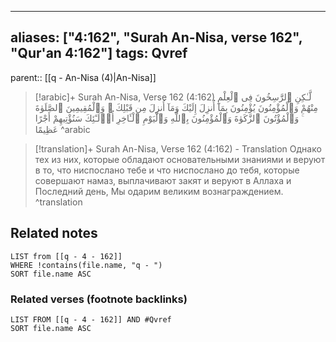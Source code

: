 
---
aliases: ["4:162", "Surah An-Nisa, verse 162", "Qur'an 4:162"]
tags: Qvref
---

parent:: [[q - An-Nisa (4)|An-Nisa]]

> [!arabic]+ Surah An-Nisa, Verse 162 (4:162)
> <span class="quran-arabic">لَّـٰكِنِ ٱلرَّٰسِخُونَ فِى ٱلْعِلْمِ مِنْهُمْ وَٱلْمُؤْمِنُونَ يُؤْمِنُونَ بِمَآ أُنزِلَ إِلَيْكَ وَمَآ أُنزِلَ مِن قَبْلِكَ ۚ وَٱلْمُقِيمِينَ ٱلصَّلَوٰةَ ۚ وَٱلْمُؤْتُونَ ٱلزَّكَوٰةَ وَٱلْمُؤْمِنُونَ بِٱللَّهِ وَٱلْيَوْمِ ٱلْـَٔاخِرِ أُو۟لَـٰٓئِكَ سَنُؤْتِيهِمْ أَجْرًا عَظِيمًا</span>
^arabic

> [!translation]+ Surah An-Nisa, Verse 162 (4:162) - Translation
> Однако тех из них, которые обладают основательными знаниями и веруют в то, что ниспослано тебе и что ниспослано до тебя, которые совершают намаз, выплачивают закят и веруют в Аллаха и Последний день, Мы одарим великим вознаграждением.
^translation



## Related notes
```dataview
LIST from [[q - 4 - 162]]
WHERE !contains(file.name, "q - ")
SORT file.name ASC
```

### Related verses (footnote backlinks)
```dataview
LIST FROM [[q - 4 - 162]] AND #Qvref
SORT file.name ASC
```

